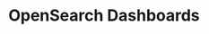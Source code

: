 ---
role: ui
title: OpenSearch Dashboards
artifact_id: opensearch-dashboards
architecture: arm64
platform: linux
type: deb
artifact_url: https://artifacts.opensearch.org/releases/bundle/opensearch-dashboards/2.8.0/opensearch-dashboards-2.8.0-linux-arm64.deb
version: 2.8.0
category: opensearch-dashboards
slug: opensearch-dashboards-2.8.0-linux-arm64-deb
signature: https://artifacts.opensearch.org/releases/bundle/opensearch-dashboards/2.8.0/opensearch-dashboards-2.8.0-linux-arm64.deb.sig
guide: https://opensearch.org/docs/latest/opensearch/install/deb
---